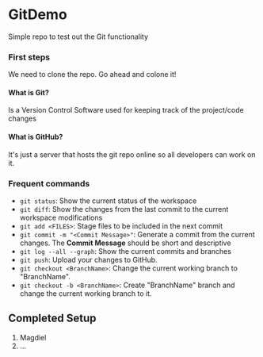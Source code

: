 # GitDemo
Simple repo to test out the Git functionality

### First steps
We need to clone the repo. Go ahead and colone it!

#### What is Git?
Is a Version Control Software used for keeping track of the project/code changes

#### What is GitHub?
It's just a server that hosts the git repo online so all developers can work on it.

### Frequent commands
* `git status`: Show the current status of the workspace
* `git diff`: Show the changes from the last commit to the current workspace modifications
* `git add <FILES>`: Stage files to be included in the next commit
* `git commit -m "<Commit Message>"`: Generate a commit from the current changes.
        The **Commit Message** should be short and descriptive
* `git log --all --graph`: Show the current commits and branches
* `git push`: Upload your changes to GitHub.
* `git checkout <BranchName>`: Change the current working branch to "BranchName".
* `git checkout -b <BranchName>`: Create "BranchName" branch and change the current working branch to it.

## Completed Setup
1. Magdiel
2. ...

